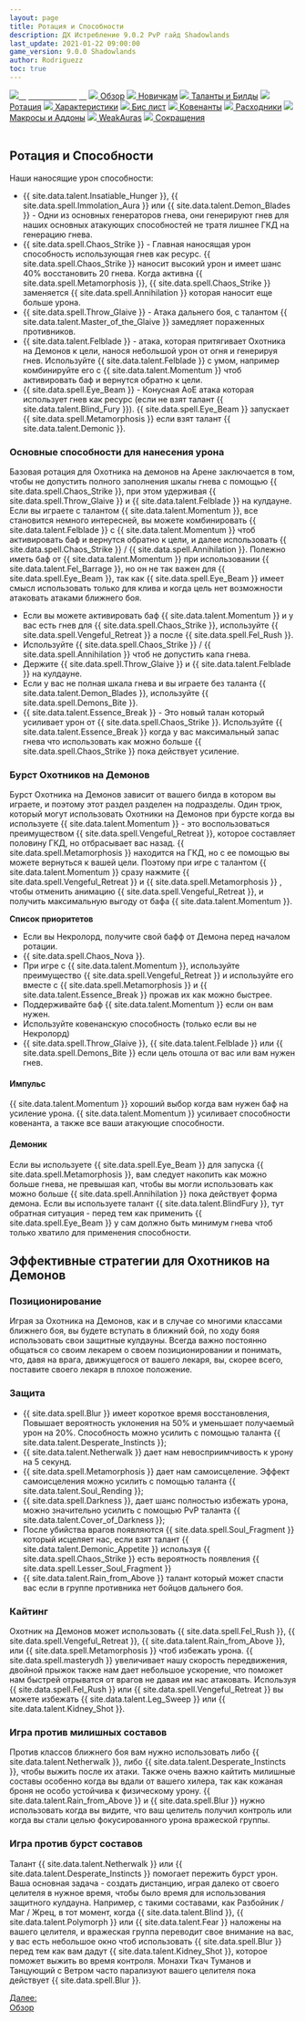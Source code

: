 ```yaml
---
layout: page
title: Ротация и Способности 
description: ДХ Истребление 9.0.2 PvP гайд Shadowlands
last_update: 2021-01-22 09:00:00
game_version: 9.0.0 Shadowlands
author: Rodriguezz
toc: true
---
```


<div id="smooth-nav-outer">
<a href="{{ site.url }}/guide/havoc/quick_faq.html"><img src="https://wow.zamimg.com/images/wow/icons/medium/wow_token01.jpg"><span style="color: white;"> Кратко и Быстро</span></a>
<a href="{{ site.url }}/guide/havoc/overview.html"><img src="https://wow.zamimg.com/images/wow/icons/medium/inv_misc_spyglass_02.jpg"> Обзор</a>
<a href="{{ site.url }}/guide/havoc/beginners.html"><img src="https://wow.zamimg.com/images/wow/icons/medium/spell_lifegivingseed.jpg"> Новичкам</a>
<a href="{{ site.url }}/guide/havoc/talent-builds.html"><img src="https://wow.zamimg.com/images/wow/icons/medium/ability_marksmanship.jpg"> Таланты и Билды</a>
<a href="{{ site.url }}/guide/havoc/rotation-priority.html"><img src="https://wow.zamimg.com/images/wow/icons/medium/wow_token01.jpg"> Ротация</a>
<a href="{{ site.url }}/guide/havoc/stats.html"><img src="https://wow.zamimg.com/images/wow/icons/medium/inv_inscription_80_warscroll_intellect.jpg"> Характеристики</a>
<a href="{{ site.url }}/guide/havoc/gear.html"><img src="https://wow.zamimg.com/images/wow/icons/medium/inv_chest_chain_03.jpg"> Бис лист</a>
<a href="{{ site.url }}/guide/havoc/covenant.html"><img src="https://wow.zamimg.com/images/wow/icons/medium/wow_token01.jpg"> Ковенанты</a>
<a href="{{ site.url }}/guide/havoc/consumables.html"><img src="https://wow.zamimg.com/images/wow/icons/medium/inv_potion_92.jpg"> Расходники</a>
<a href="{{ site.url }}/guide/havoc/macros-addons.html"><img src="https://wow.zamimg.com/images/wow/icons/medium/inv_eng_gearspringparts.jpg"> Макросы и Аддоны</a>
<a href="{{ site.url }}/guide/havoc/weakauras.html"><img src="https://wow.zamimg.com/images/wow/icons/medium/spell_holy_auramastery.jpg"> WeakAuras</a>
<a href="{{ site.url }}/guide/havoc/common-terms.html"><img src="https://wow.zamimg.com/images/wow/icons/medium/ui_chat.jpg"> Сокращения</a>
</div>
<br>


## Ротация и Способности

Наши наносящие урон способности:

* {{ site.data.talent.Insatiable_Hunger }},  {{ site.data.spell.Immolation_Aura }} или {{ site.data.talent.Demon_Blades }} - Одни из основных генераторов гнева, они генерируют гнев для наших основных атакующих способностей не тратя лишнее ГКД на генерацию гнева.
* {{ site.data.spell.Chaos_Strike }} - Главная наносящая урон способность использующая гнев как ресурс. {{ site.data.spell.Chaos_Strike }} наносит высокий урон и имеет шанс 40% восстановить 20 гнева. Когда активна {{ site.data.spell.Metamorphosis }}, {{ site.data.spell.Chaos_Strike }} заменяется {{ site.data.spell.Annihilation }} которая наносит еще больше урона.
* {{ site.data.spell.Throw_Glaive }} - Атака дальнего боя, с талантом {{ site.data.talent.Master_of_the_Glaive }} замедляет пораженных противников. 
* {{ site.data.talent.Felblade }} - атака, которая притягивает Охотника на Демонов к цели, нанося небольшой урон от огня и генерируя гнев. Используйте {{ site.data.talent.Felblade }} с умом, например комбинируйте его с {{ site.data.talent.Momentum }} чтоб активировать баф и вернутся обратно к цели.
* {{ site.data.spell.Eye_Beam }} - Конусная АоЕ атака которая использует гнев как ресурс (если не взят талант {{ site.data.talent.Blind_Fury }}). {{ site.data.spell.Eye_Beam }} запускает {{ site.data.spell.Metamorphosis }} если взят талант {{ site.data.talent.Demonic }}.


### Основные способности для нанесения урона

Базовая ротация для Охотника на демонов на Арене заключается в том, чтобы не допустить полного заполнения шкалы гнева с помощью {{ site.data.spell.Chaos_Strike }}, при этом удерживая {{ site.data.spell.Throw_Glaive }} и {{ site.data.talent.Felblade }} на кулдауне. Если вы играете с талантом {{ site.data.talent.Momentum }}, все становится немного интересней, вы можете комбинировать {{ site.data.talent.Felblade }} с {{ site.data.talent.Momentum }} чтоб активировать баф и вернутся обратно к цели, и далее использовать {{ site.data.spell.Chaos_Strike }} / {{ site.data.spell.Annihilation }}. Полежно иметь баф от {{ site.data.talent.Momentum }} при использовании {{ site.data.talent.Fel_Barrage }}, но он не так важен для {{ site.data.spell.Eye_Beam }}, так как {{ site.data.spell.Eye_Beam }} имеет смысл использовать только для клива и когда цель нет возможности атаковать атаками ближнего боя.

* Если вы можете активировать баф {{ site.data.talent.Momentum }} и у вас есть гнев для {{ site.data.spell.Chaos_Strike }}, используйте {{ site.data.spell.Vengeful_Retreat }} а после {{ site.data.spell.Fel_Rush  }}.
* Используйте {{ site.data.spell.Chaos_Strike }} / {{ site.data.spell.Annihilation }} чтоб не допустить капа гнева.
* Держите {{ site.data.spell.Throw_Glaive }} и {{ site.data.talent.Felblade }} на кулдауне.
* Если у вас не полная шкала гнева и вы играете без таланта {{ site.data.talent.Demon_Blades }}, используйте {{ site.data.spell.Demons_Bite }}.
* {{ site.data.talent.Essence_Break }} - Это новый талан который усиливает урон от {{ site.data.spell.Chaos_Strike }}. Используйте {{ site.data.talent.Essence_Break }} когда у вас максимальный запас гнева что использовать как можно больше {{ site.data.spell.Chaos_Strike }} пока действует усиление.

### Бурст Охотников на Демонов

Бурст Охотника на Демонов зависит от вашего билда в котором вы играете, и поэтому этот раздел разделен на подразделы. Один трюк, который могут использовать Охотники на Демонов при бурсте когда вы используете {{ site.data.talent.Momentum }} - это воспользоваться преимуществом {{ site.data.spell.Vengeful_Retreat }}, которое составляет половину ГКД, но отбрасывает вас назад. {{ site.data.spell.Metamorphosis }} находится на ГКД, но с ее помощью вы можете вернуться к вашей цели. Поэтому при игре с талантом {{ site.data.talent.Momentum }} сразу нажмите {{ site.data.spell.Vengeful_Retreat }} и {{ site.data.spell.Metamorphosis }} , чтобы отменить анимацию {{ site.data.spell.Vengeful_Retreat }}, и получить максимальную выгоду от бафа {{ site.data.talent.Momentum }}.

**Список приоритетов**

* Если вы Некролорд, получите свой бафф от Демона перед началом ротации.
* {{ site.data.spell.Chaos_Nova }}.
* При игре с {{ site.data.talent.Momentum }}, используйте преимущество {{ site.data.spell.Vengeful_Retreat }} и используйте его вместе с  {{ site.data.spell.Metamorphosis }} и {{ site.data.talent.Essence_Break }} прожав их как можно быстрее.
* Поддерживайте баф {{ site.data.talent.Momentum }} если он вам нужен.
* Используйте ковенанскую способность (только если вы не Некролорд)
* {{ site.data.spell.Throw_Glaive }}, {{ site.data.talent.Felblade }} или {{ site.data.spell.Demons_Bite }} если цель отошла от вас или вам нужен гнев.

#### Импульс

{{ site.data.talent.Momentum }} хороший выбор когда вам нужен баф на усиление урона.
{{ site.data.talent.Momentum }} усиливает способности ковенанта, а также все ваши атакующие способности.

#### Демоник

Если вы используете {{ site.data.spell.Eye_Beam }} для запуска {{ site.data.spell.Metamorphosis }}, вам следует  накопить как можно больше гнева, не превышая кап, чтобы вы могли использовать как можно больше {{ site.data.spell.Annihilation }} пока действует форма демона. Если вы используете талант {{ site.data.talent.BlindFury }}, тут обратная ситуация - перед тем как применить {{ site.data.spell.Eye_Beam }} у сам должно быть минимум гнева чтоб только хватило для применения способности.

## Эффективные стратегии для Охотников на Демонов

### Позиционирование

Играя за Охотника на Демонов, как и в случае со многими классами ближнего боя, вы будете вступать в ближний бой, по ходу бояя использовать свои защитные кулдауны. Всегда важно постоянно общаться со своим лекарем о своем позиционировании и понимать, что, давя на врага, движущегося от вашего лекаря, вы, скорее всего, поставите своего лекаря в плохое положение.

### Защита

* {{ site.data.spell.Blur }} имеет короткое время восстановления, Повышает вероятность уклонения на 50% и уменьшает получаемый урон на 20%. Способность можно усилить с помощью таланта {{ site.data.talent.Desperate_Instincts }};
* {{ site.data.talent.Netherwalk }} дает нам невосприимчивость к урону на 5 секунд.
* {{ site.data.spell.Metamorphosis }} дает нам самоисцеление. Эффект самоисцеления можно усилить с помощью таланта {{ site.data.talent.Soul_Rending }};
* {{ site.data.spell.Darkness }}, дает шанс полностью избежать урона, можно значительно усилить с помощью PvP таланта {{ site.data.talent.Cover_of_Darkness }};
* После убийства врагов появляются {{ site.data.spell.Soul_Fragment }} который исцеляет нас, если взят талант {{ site.data.talent.Demonic_Appetite }} используя {{ site.data.spell.Chaos_Strike }} есть вероятность появления {{ site.data.spell.Lesser_Soul_Fragment }}
* {{ site.data.talent.Rain_from_Above }} талант который может спасти вас если в группе противника нет бойцов дальнего боя.
 
### Кайтинг

Охотник на Демонов может использовать {{ site.data.spell.Fel_Rush }}, {{ site.data.spell.Vengeful_Retreat }}, {{ site.data.talent.Rain_from_Above }}, или {{ site.data.spell.Metamorphosis }} чтоб избежать урона. {{ site.data.spell.masterydh }} увеличивает нашу скорость передвижения, двойной прыжок также нам дает небольшое ускорение, что поможет нам быстрей отрыватся от врагов не давая им нас атаковать. Используя {{ site.data.spell.Fel_Rush }} или {{ site.data.spell.Vengeful_Retreat }} вы можете избежать {{ site.data.talent.Leg_Sweep }} или {{ site.data.talent.Kidney_Shot }}.

### Игра против милишных составов

Против классов ближнего боя вам нужно использовать либо {{ site.data.talent.Netherwalk }}, либо {{ site.data.talent.Desperate_Instincts }}, чтобы выжить после их атаки. Также очень важно кайтить милишные составы особенно когда вы вдали от вашего хилера, так как кожаная броня не особо устойчива к физическому урону. {{ site.data.talent.Rain_from_Above }} и {{ site.data.spell.Blur }} нужно использовать когда вы видите, что ваш целитель получил контроль или когда вы стали целью фокусированного урона вражеской группы. 

### Игра против бурст составов


Талант {{ site.data.talent.Netherwalk }} или {{ site.data.talent.Desperate_Instincts }} помогает пережить бурст урон. Ваша основная задача - создать дистанцию, играя далеко от своего целителя в нужное время, чтобы было время для использования защитного кулдауна. Например, с такими составами, как Разбойник / Маг / Жрец, в тот момент, когда {{ site.data.talent.Blind }}, {{ site.data.talent.Polymorph }} или {{ site.data.talent.Fear }} наложены на вашего целителя, и вражеская группа переводит свое внимание на вас, у вас есть небольшое окно чтоб использовать {{ site.data.spell.Blur }} перед тем как вам дадут {{ site.data.talent.Kidney_Shot }}, которое поможет выжить во время контроля. Монахи Ткач Туманов и Танцующий с Ветром часто парализуют вашего целителя пока действует {{ site.data.spell.Blur }}.




<div class="minibox"><a href="{{ site.url }}/guide/havoc/overview.html">Далее:<br>Обзор</a></div>
